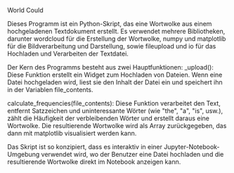 World Could

Dieses Programm ist ein Python-Skript, das eine Wortwolke aus einem hochgeladenen Textdokument erstellt. Es verwendet mehrere Bibliotheken, 
darunter wordcloud für die Erstellung der Wortwolke, numpy und matplotlib für die Bildverarbeitung und Darstellung, sowie fileupload und io für das Hochladen und Verarbeiten der Textdatei.

Der Kern des Programms besteht aus zwei Hauptfunktionen:
_upload(): Diese Funktion erstellt ein Widget zum Hochladen von Dateien. Wenn eine Datei hochgeladen wird, liest sie den Inhalt der Datei ein und speichert ihn in der Variablen file_contents.

calculate_frequencies(file_contents): Diese Funktion verarbeitet den Text, entfernt Satzzeichen und uninteressante Wörter (wie "the", "a", "is", usw.), zählt die Häufigkeit 
der verbleibenden Wörter und erstellt daraus eine Wortwolke. Die resultierende Wortwolke wird als Array zurückgegeben, das dann mit matplotlib visualisiert werden kann.

Das Skript ist so konzipiert, dass es interaktiv in einer Jupyter-Notebook-Umgebung verwendet wird, wo der Benutzer eine Datei hochladen und die resultierende Wortwolke direkt im Notebook anzeigen kann.





